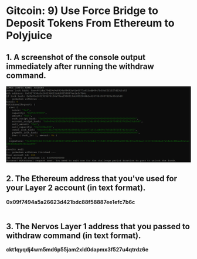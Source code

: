 # Gitcoin: 9) Use Force Bridge to Deposit Tokens From Ethereum to Polyjuice

## 1. A screenshot of the console output immediately after running the withdraw command.

![](1.png)

## 2. The Ethereum address that you've used for your Layer 2 account (in text format).

   <b>0x09f7494a5a26623d421bdc88f58887ee1efc7b6c</b> <br><br>

## 3. The Nervos Layer 1 address that you passed to withdraw command (in text format).

  <b>ckt1qyqdj4wm5md6p55jam2xld0dapmx3f527u4qtrdz6e</b> <br><br>
